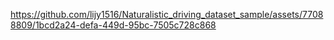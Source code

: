 https://github.com/lijy1516/Naturalistic_driving_dataset_sample/assets/77088809/1bcd2a24-defa-449d-95bc-7505c728c868
